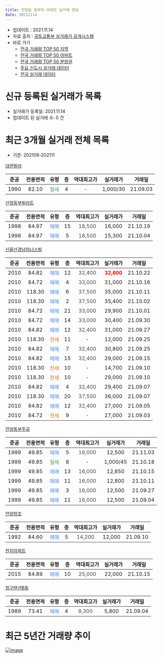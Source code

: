 ```yaml
---
title: 언양읍 동부리 아파트 실거래 정보
date: 20211114
---
```


* 업데이트 : 2021.11.14
* 자료 출처 : [국토교통부 실거래가 공개시스템](http://rt.molit.go.kr)
* 바로 가기
    * [전국 거래량 TOP 50 지역](https://apt-info.github.io/apt-trade-info/tr)
    * [전국 거래량 TOP 50 아파트](https://apt-info.github.io/apt-trade-info/ta)
    * [전국 거래량 TOP 50 분양권](https://apt-info.github.io/apt-trade-info/tb)
    * [주요 신도시 실거래 데이터](https://apt-info.github.io/apt-trade-info/newtown)
    * [전국 실거래 데이터](https://apt-info.github.io/apt-trade-info/all)



<script async src="https://pagead2.googlesyndication.com/pagead/js/adsbygoogle.js"></script>
<!-- 기본광고 -->
<ins class="adsbygoogle"
     style="display:block"
     data-ad-client="ca-pub-1142216861245946"
     data-ad-slot="4805727019"
     data-ad-format="auto"
     data-full-width-responsive="true"></ins>
<script>
     (adsbygoogle = window.adsbygoogle || []).push({});
</script>


# 신규 등록된 실거래가 목록

* 실거래가 등록일: 2021.11.14
* 업데이트 된 실거래 수: 0 건




<script async src="https://pagead2.googlesyndication.com/pagead/js/adsbygoogle.js"></script>
<!-- 기본광고 -->
<ins class="adsbygoogle"
     style="display:block"
     data-ad-client="ca-pub-1142216861245946"
     data-ad-slot="4805727019"
     data-ad-format="auto"
     data-full-width-responsive="true"></ins>
<script>
     (adsbygoogle = window.adsbygoogle || []).push({});
</script>


# 최근 3개월 실거래 전체 목록
* 기준: 202109-202111


[대원빌라](https://search.naver.com/search.naver?query=%EB%8C%80%EC%9B%90%EB%B9%8C%EB%9D%BC)

|준공|전용면적|유형|층|역대최고가|실거래가|거래일|
|:---:|:---:|:---:|:---:|:---:|:---:|:---:|
|1990|82.10|<span style="color:#34A853">월세</span>|4|<span style="color:#444444">-</span>|1,000/30|21.09.03|

[산정동부빌라트](https://search.naver.com/search.naver?query=%EC%82%B0%EC%A0%95%EB%8F%99%EB%B6%80%EB%B9%8C%EB%9D%BC%ED%8A%B8)

|준공|전용면적|유형|층|역대최고가|실거래가|거래일|
|:---:|:---:|:---:|:---:|:---:|:---:|:---:|
|1998|84.97|<span style="color:#4285F3">매매</span>|15|<span style="color:#444444">18,500</span>|16,000|21.10.19|
|1998|84.97|<span style="color:#4285F3">매매</span>|5|<span style="color:#444444">18,500</span>|15,300|21.10.04|

[신울산경남아너스빌](https://search.naver.com/search.naver?query=%EC%8B%A0%EC%9A%B8%EC%82%B0%EA%B2%BD%EB%82%A8%EC%95%84%EB%84%88%EC%8A%A4%EB%B9%8C)

|준공|전용면적|유형|층|역대최고가|실거래가|거래일|
|:---:|:---:|:---:|:---:|:---:|:---:|:---:|
|2010|84.82|<span style="color:#4285F3">매매</span>|12|<span style="color:#444444">32,400</span>|<b><span style="color:#FF0000">32,800</span></b>|21.10.22|
|2010|84.72|<span style="color:#4285F3">매매</span>|4|<span style="color:#444444">33,000</span>|31,000|21.10.16|
|2010|118.30|<span style="color:#4285F3">매매</span>|6|<span style="color:#444444">37,500</span>|35,000|21.10.11|
|2010|118.30|<span style="color:#4285F3">매매</span>|2|<span style="color:#444444">37,500</span>|35,400|21.10.02|
|2010|84.72|<span style="color:#4285F3">매매</span>|21|<span style="color:#444444">33,000</span>|29,900|21.10.01|
|2010|84.72|<span style="color:#4285F3">매매</span>|14|<span style="color:#444444">33,000</span>|30,400|21.09.30|
|2010|84.82|<span style="color:#4285F3">매매</span>|12|<span style="color:#444444">32,400</span>|31,000|21.09.27|
|2010|118.30|<span style="color:#FF5A00">전세</span>|11|<span style="color:#444444">-</span>|12,000|21.09.25|
|2010|84.82|<span style="color:#4285F3">매매</span>|7|<span style="color:#444444">32,400</span>|30,800|21.09.25|
|2010|84.82|<span style="color:#4285F3">매매</span>|15|<span style="color:#444444">32,400</span>|29,000|21.09.15|
|2010|118.30|<span style="color:#FF5A00">전세</span>|10|<span style="color:#444444">-</span>|14,700|21.09.10|
|2010|118.30|<span style="color:#FF5A00">전세</span>|10|<span style="color:#444444">-</span>|29,000|21.09.10|
|2010|84.82|<span style="color:#4285F3">매매</span>|4|<span style="color:#444444">32,400</span>|29,400|21.09.07|
|2010|118.30|<span style="color:#4285F3">매매</span>|20|<span style="color:#444444">37,500</span>|36,000|21.09.07|
|2010|84.82|<span style="color:#4285F3">매매</span>|12|<span style="color:#444444">32,400</span>|27,000|21.09.05|
|2010|84.72|<span style="color:#FF5A00">전세</span>|9|<span style="color:#444444">-</span>|27,000|21.09.03|

[언양동부주공](https://search.naver.com/search.naver?query=%EC%96%B8%EC%96%91%EB%8F%99%EB%B6%80%EC%A3%BC%EA%B3%B5)

|준공|전용면적|유형|층|역대최고가|실거래가|거래일|
|:---:|:---:|:---:|:---:|:---:|:---:|:---:|
|1999|49.85|<span style="color:#4285F3">매매</span>|5|<span style="color:#444444">16,000</span>|12,500|21.11.03|
|1999|49.85|<span style="color:#34A853">월세</span>|8|<span style="color:#444444">-</span>|1,000/45|21.10.18|
|1999|49.85|<span style="color:#4285F3">매매</span>|13|<span style="color:#444444">16,000</span>|12,850|21.10.15|
|1999|49.85|<span style="color:#4285F3">매매</span>|11|<span style="color:#444444">16,000</span>|12,800|21.10.11|
|1999|49.85|<span style="color:#4285F3">매매</span>|3|<span style="color:#444444">16,000</span>|12,500|21.09.27|
|1999|49.85|<span style="color:#4285F3">매매</span>|11|<span style="color:#444444">16,000</span>|12,500|21.09.04|

[언양창조](https://search.naver.com/search.naver?query=%EC%96%B8%EC%96%91%EC%B0%BD%EC%A1%B0)

|준공|전용면적|유형|층|역대최고가|실거래가|거래일|
|:---:|:---:|:---:|:---:|:---:|:---:|:---:|
|1992|84.60|<span style="color:#4285F3">매매</span>|5|<span style="color:#444444">14,200</span>|12,000|21.09.10|

[천지아파트](https://search.naver.com/search.naver?query=%EC%B2%9C%EC%A7%80%EC%95%84%ED%8C%8C%ED%8A%B8)

|준공|전용면적|유형|층|역대최고가|실거래가|거래일|
|:---:|:---:|:---:|:---:|:---:|:---:|:---:|
|2015|84.89|<span style="color:#4285F3">매매</span>|10|<span style="color:#444444">25,000</span>|22,000|21.10.15|

[청구맨션B동](https://search.naver.com/search.naver?query=%EC%B2%AD%EA%B5%AC%EB%A7%A8%EC%85%98B%EB%8F%99)

|준공|전용면적|유형|층|역대최고가|실거래가|거래일|
|:---:|:---:|:---:|:---:|:---:|:---:|:---:|
|1989|73.41|<span style="color:#4285F3">매매</span>|4|<span style="color:#444444">9,300</span>|5,800|21.09.04|



<script async src="https://pagead2.googlesyndication.com/pagead/js/adsbygoogle.js"></script>
<!-- 기본광고 -->
<ins class="adsbygoogle"
     style="display:block"
     data-ad-client="ca-pub-1142216861245946"
     data-ad-slot="4805727019"
     data-ad-format="auto"
     data-full-width-responsive="true"></ins>
<script>
     (adsbygoogle = window.adsbygoogle || []).push({});
</script>


# 최근 5년간 거래량 추이


<div style="width:100%;">
    <canvas id="deal_progress" height="200"></canvas>
</div>

<script>
new Chart(document.getElementById("deal_progress"), {
    type: 'line',
    data: {
        labels: ['16.01','16.02','16.03','16.04','16.05','16.06','16.07','16.08','16.09','16.10','16.11','16.12','17.01','17.02','17.03','17.04','17.05','17.06','17.07','17.08','17.09','17.10','17.11','17.12','18.01','18.02','18.03','18.04','18.05','18.06','18.07','18.08','18.09','18.10','18.11','18.12','19.01','19.02','19.03','19.04','19.05','19.06','19.07','19.08','19.09','19.10','19.11','19.12','20.01','20.02','20.03','20.04','20.05','20.06','20.07','20.08','20.09','20.10','20.11','20.12','21.01','21.02','21.03','21.04','21.05','21.06','21.07','21.08','21.09','21.10','21.11'],
        datasets: [{
            label: '매매/분양권',
            data: [8,16,14,11,12,9,7,6,7,17,15,6,8,9,19,7,8,10,3,1,10,4,6,2,4,8,7,9,2,5,3,5,4,5,7,5,8,3,8,2,2,5,4,6,8,15,12,10,5,8,1,1,10,6,11,8,6,11,24,52,15,17,11,12,7,15,18,11,11,10,1],
            borderColor: "rgba(66, 133, 243, 1)",
            backgroundColor: "rgba(66, 133, 243, 0.05)",
            borderWidth: 1,
            pointRadius: 0,
            fill: false,
            lineTension: 0
        },{
            label: '전/월세',
            data: [6,11,11,7,6,6,5,5,4,11,8,8,8,6,6,7,6,3,7,4,3,4,7,7,3,6,4,4,6,4,3,6,4,4,3,6,4,6,4,6,6,10,5,6,7,5,9,9,4,9,2,2,9,6,1,2,1,2,5,5,3,4,6,5,3,2,5,10,5,1,0],
            borderColor: "rgba(255, 90, 0, 1)",
            backgroundColor: "rgba(255, 90, 0, 0.05)",
            borderWidth: 1,
            pointRadius: 0,
            fill: false,
            lineTension: 0
        },{
            label: '합계',
            data: [14,27,25,18,18,15,12,11,11,28,23,14,16,15,25,14,14,13,10,5,13,8,13,9,7,14,11,13,8,9,6,11,8,9,10,11,12,9,12,8,8,15,9,12,15,20,21,19,9,17,3,3,19,12,12,10,7,13,29,57,18,21,17,17,10,17,23,21,16,11,1],
            borderColor: "rgba(0, 0, 0, 1)",
            backgroundColor: "rgba(0, 0, 0, 0.03)",
            borderWidth: 0.1,
            pointRadius: 0,
            fill: true,
            lineTension: 0
        }
        ]
    },
    options: {
        responsive: true,
        title: {
            display: false
        },
        tooltips: {
            mode: 'index',
            intersect: false
        },
        hover: {
            mode: 'nearest',
            intersect: true
        },
        scales: {
            xAxes: [{
                display: true,
                scaleLabel: {
                    display: true,
                    labelString: '년/월'
                }
            }],
            yAxes: [{
                display: true,
                ticks: {
                    suggestedMin: 0,
                },
                scaleLabel: {
                    display: true,
                    labelString: '실거래 수'
                }
            }]
        }
    }
});

</script>


[![image](https://apt-info.github.io/images/2020-01-03-apt-trade-info/1024x500.png)](https://play.google.com/store/apps/details?id=com.aptinfo.apttradeinfo)

